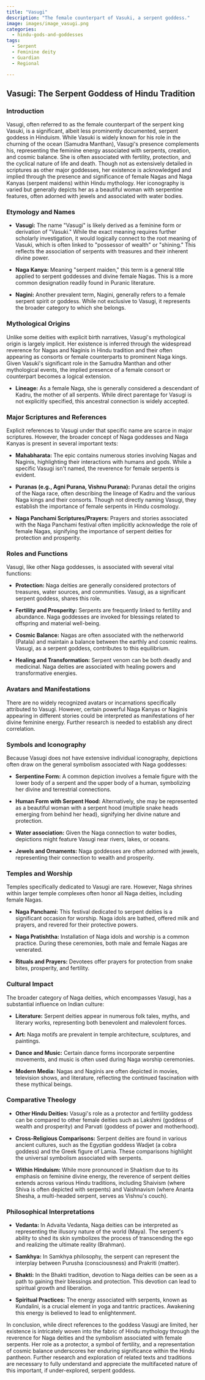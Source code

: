 ```yaml
---
title: "Vasugi"
description: "The female counterpart of Vasuki, a serpent goddess."
image: images/image_vasugi.png
categories:
  - hindu-gods-and-goddesses
tags:
  - Serpent
  - Feminine deity
  - Guardian
  - Regional

---
```


## Vasugi: The Serpent Goddess of Hindu Tradition

### Introduction

Vasugi, often referred to as the female counterpart of the serpent king Vasuki, is a significant, albeit less prominently documented, serpent goddess in Hinduism. While Vasuki is widely known for his role in the churning of the ocean (Samudra Manthan), Vasugi's presence complements his, representing the feminine energy associated with serpents, creation, and cosmic balance. She is often associated with fertility, protection, and the cyclical nature of life and death. Though not as extensively detailed in scriptures as other major goddesses, her existence is acknowledged and implied through the presence and significance of female Nagas and Naga Kanyas (serpent maidens) within Hindu mythology. Her iconography is varied but generally depicts her as a beautiful woman with serpentine features, often adorned with jewels and associated with water bodies.

###  Etymology and Names

*   **Vasugi:** The name "Vasugi" is likely derived as a feminine form or derivation of "Vasuki." While the exact meaning requires further scholarly investigation, it would logically connect to the root meaning of Vasuki, which is often linked to "possessor of wealth" or "shining." This reflects the association of serpents with treasures and their inherent divine power.

*   **Naga Kanya:** Meaning "serpent maiden," this term is a general title applied to serpent goddesses and divine female Nagas. This is a more common designation readily found in Puranic literature.

*   **Nagini:** Another prevalent term, Nagini, generally refers to a female serpent spirit or goddess. While not exclusive to Vasugi, it represents the broader category to which she belongs.

###  Mythological Origins

Unlike some deities with explicit birth narratives, Vasugi's mythological origin is largely implicit. Her existence is inferred through the widespread reverence for Nagas and Naginis in Hindu tradition and their often appearing as consorts or female counterparts to prominent Naga kings. Given Vasuki's significant role in the Samudra Manthan and other mythological events, the implied presence of a female consort or counterpart becomes a logical extension.

*   **Lineage:** As a female Naga, she is generally considered a descendant of Kadru, the mother of all serpents. While direct parentage for Vasugi is not explicitly specified, this ancestral connection is widely accepted.

###  Major Scriptures and References

Explicit references to Vasugi under that specific name are scarce in major scriptures. However, the broader concept of Naga goddesses and Naga Kanyas is present in several important texts:

*   **Mahabharata:** The epic contains numerous stories involving Nagas and Naginis, highlighting their interactions with humans and gods. While a specific Vasugi isn't named, the reverence for female serpents is evident.

*   **Puranas (e.g., Agni Purana, Vishnu Purana):** Puranas detail the origins of the Naga race, often describing the lineage of Kadru and the various Naga kings and their consorts. Though not directly naming Vasugi, they establish the importance of female serpents in Hindu cosmology.

*   **Naga Panchami Scriptures/Prayers:** Prayers and stories associated with the Naga Panchami festival often implicitly acknowledge the role of female Nagas, signifying the importance of serpent deities for protection and prosperity.

###  Roles and Functions

Vasugi, like other Naga goddesses, is associated with several vital functions:

*   **Protection:** Naga deities are generally considered protectors of treasures, water sources, and communities. Vasugi, as a significant serpent goddess, shares this role.

*   **Fertility and Prosperity:** Serpents are frequently linked to fertility and abundance. Naga goddesses are invoked for blessings related to offspring and material well-being.

*   **Cosmic Balance:** Nagas are often associated with the netherworld (Patala) and maintain a balance between the earthly and cosmic realms. Vasugi, as a serpent goddess, contributes to this equilibrium.

*   **Healing and Transformation:** Serpent venom can be both deadly and medicinal. Naga deities are associated with healing powers and transformative energies.

###  Avatars and Manifestations

There are no widely recognized avatars or incarnations specifically attributed to Vasugi. However, certain powerful Naga Kanyas or Naginis appearing in different stories could be interpreted as manifestations of her divine feminine energy. Further research is needed to establish any direct correlation.

###  Symbols and Iconography

Because Vasugi does not have extensive individual iconography, depictions often draw on the general symbolism associated with Naga goddesses:

*   **Serpentine Form:** A common depiction involves a female figure with the lower body of a serpent and the upper body of a human, symbolizing her divine and terrestrial connections.

*   **Human Form with Serpent Hood:** Alternatively, she may be represented as a beautiful woman with a serpent hood (multiple snake heads emerging from behind her head), signifying her divine nature and protection.

*   **Water association:** Given the Naga connection to water bodies, depictions might feature Vasugi near rivers, lakes, or oceans.

*   **Jewels and Ornaments:** Naga goddesses are often adorned with jewels, representing their connection to wealth and prosperity.

###  Temples and Worship

Temples specifically dedicated to Vasugi are rare. However, Naga shrines within larger temple complexes often honor all Naga deities, including female Nagas.

*   **Naga Panchami:** This festival dedicated to serpent deities is a significant occasion for worship. Naga idols are bathed, offered milk and prayers, and revered for their protective powers.

*   **Naga Pratishtha:** Installation of Naga idols and worship is a common practice. During these ceremonies, both male and female Nagas are venerated.

*   **Rituals and Prayers:** Devotees offer prayers for protection from snake bites, prosperity, and fertility.

###  Cultural Impact

The broader category of Naga deities, which encompasses Vasugi, has a substantial influence on Indian culture:

*   **Literature:** Serpent deities appear in numerous folk tales, myths, and literary works, representing both benevolent and malevolent forces.

*   **Art:** Naga motifs are prevalent in temple architecture, sculptures, and paintings.

*   **Dance and Music:** Certain dance forms incorporate serpentine movements, and music is often used during Naga worship ceremonies.

*   **Modern Media:** Nagas and Naginis are often depicted in movies, television shows, and literature, reflecting the continued fascination with these mythical beings.

###  Comparative Theology

*   **Other Hindu Deities:** Vasugi's role as a protector and fertility goddess can be compared to other female deities such as Lakshmi (goddess of wealth and prosperity) and Parvati (goddess of power and motherhood).

*   **Cross-Religious Comparisons:** Serpent deities are found in various ancient cultures, such as the Egyptian goddess Wadjet (a cobra goddess) and the Greek figure of Lamia. These comparisons highlight the universal symbolism associated with serpents.

*   **Within Hinduism:** While more pronounced in Shaktism due to its emphasis on feminine divine energy, the reverence of serpent deities extends across various Hindu traditions, including Shaivism (where Shiva is often depicted with serpents) and Vaishnavism (where Ananta Shesha, a multi-headed serpent, serves as Vishnu's couch).

###  Philosophical Interpretations

*   **Vedanta:** In Advaita Vedanta, Naga deities can be interpreted as representing the illusory nature of the world (Maya). The serpent's ability to shed its skin symbolizes the process of transcending the ego and realizing the ultimate reality (Brahman).

*   **Samkhya:** In Samkhya philosophy, the serpent can represent the interplay between Purusha (consciousness) and Prakriti (matter).

*   **Bhakti:** In the Bhakti tradition, devotion to Naga deities can be seen as a path to gaining their blessings and protection. This devotion can lead to spiritual growth and liberation.

*   **Spiritual Practices:** The energy associated with serpents, known as Kundalini, is a crucial element in yoga and tantric practices. Awakening this energy is believed to lead to enlightenment.

In conclusion, while direct references to the goddess Vasugi are limited, her existence is intricately woven into the fabric of Hindu mythology through the reverence for Naga deities and the symbolism associated with female serpents. Her role as a protector, a symbol of fertility, and a representation of cosmic balance underscores her enduring significance within the Hindu pantheon. Further research and exploration of related texts and traditions are necessary to fully understand and appreciate the multifaceted nature of this important, if under-explored, serpent goddess.

